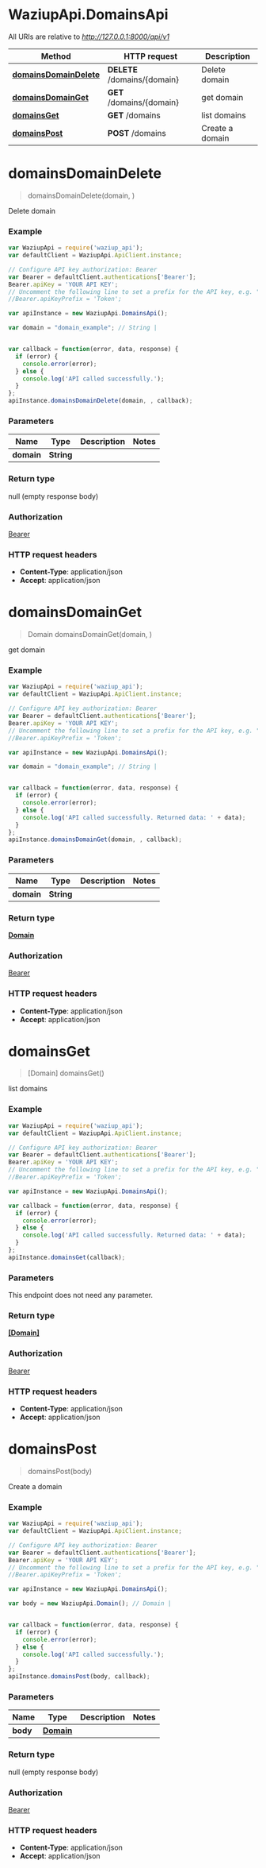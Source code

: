 # WaziupApi.DomainsApi

All URIs are relative to *http://127.0.0.1:8000/api/v1*

Method | HTTP request | Description
------------- | ------------- | -------------
[**domainsDomainDelete**](DomainsApi.md#domainsDomainDelete) | **DELETE** /domains/{domain} | Delete domain
[**domainsDomainGet**](DomainsApi.md#domainsDomainGet) | **GET** /domains/{domain} | get domain
[**domainsGet**](DomainsApi.md#domainsGet) | **GET** /domains | list domains
[**domainsPost**](DomainsApi.md#domainsPost) | **POST** /domains | Create a domain


<a name="domainsDomainDelete"></a>
# **domainsDomainDelete**
> domainsDomainDelete(domain, )

Delete domain

### Example
```javascript
var WaziupApi = require('waziup_api');
var defaultClient = WaziupApi.ApiClient.instance;

// Configure API key authorization: Bearer
var Bearer = defaultClient.authentications['Bearer'];
Bearer.apiKey = 'YOUR API KEY';
// Uncomment the following line to set a prefix for the API key, e.g. "Token" (defaults to null)
//Bearer.apiKeyPrefix = 'Token';

var apiInstance = new WaziupApi.DomainsApi();

var domain = "domain_example"; // String | 


var callback = function(error, data, response) {
  if (error) {
    console.error(error);
  } else {
    console.log('API called successfully.');
  }
};
apiInstance.domainsDomainDelete(domain, , callback);
```

### Parameters

Name | Type | Description  | Notes
------------- | ------------- | ------------- | -------------
 **domain** | **String**|  | 

### Return type

null (empty response body)

### Authorization

[Bearer](../README.md#Bearer)

### HTTP request headers

 - **Content-Type**: application/json
 - **Accept**: application/json

<a name="domainsDomainGet"></a>
# **domainsDomainGet**
> Domain domainsDomainGet(domain, )

get domain



### Example
```javascript
var WaziupApi = require('waziup_api');
var defaultClient = WaziupApi.ApiClient.instance;

// Configure API key authorization: Bearer
var Bearer = defaultClient.authentications['Bearer'];
Bearer.apiKey = 'YOUR API KEY';
// Uncomment the following line to set a prefix for the API key, e.g. "Token" (defaults to null)
//Bearer.apiKeyPrefix = 'Token';

var apiInstance = new WaziupApi.DomainsApi();

var domain = "domain_example"; // String | 


var callback = function(error, data, response) {
  if (error) {
    console.error(error);
  } else {
    console.log('API called successfully. Returned data: ' + data);
  }
};
apiInstance.domainsDomainGet(domain, , callback);
```

### Parameters

Name | Type | Description  | Notes
------------- | ------------- | ------------- | -------------
 **domain** | **String**|  | 

### Return type

[**Domain**](Domain.md)

### Authorization

[Bearer](../README.md#Bearer)

### HTTP request headers

 - **Content-Type**: application/json
 - **Accept**: application/json

<a name="domainsGet"></a>
# **domainsGet**
> [Domain] domainsGet()

list domains

### Example
```javascript
var WaziupApi = require('waziup_api');
var defaultClient = WaziupApi.ApiClient.instance;

// Configure API key authorization: Bearer
var Bearer = defaultClient.authentications['Bearer'];
Bearer.apiKey = 'YOUR API KEY';
// Uncomment the following line to set a prefix for the API key, e.g. "Token" (defaults to null)
//Bearer.apiKeyPrefix = 'Token';

var apiInstance = new WaziupApi.DomainsApi();

var callback = function(error, data, response) {
  if (error) {
    console.error(error);
  } else {
    console.log('API called successfully. Returned data: ' + data);
  }
};
apiInstance.domainsGet(callback);
```

### Parameters
This endpoint does not need any parameter.

### Return type

[**[Domain]**](Domain.md)

### Authorization

[Bearer](../README.md#Bearer)

### HTTP request headers

 - **Content-Type**: application/json
 - **Accept**: application/json

<a name="domainsPost"></a>
# **domainsPost**
> domainsPost(body)

Create a domain

### Example
```javascript
var WaziupApi = require('waziup_api');
var defaultClient = WaziupApi.ApiClient.instance;

// Configure API key authorization: Bearer
var Bearer = defaultClient.authentications['Bearer'];
Bearer.apiKey = 'YOUR API KEY';
// Uncomment the following line to set a prefix for the API key, e.g. "Token" (defaults to null)
//Bearer.apiKeyPrefix = 'Token';

var apiInstance = new WaziupApi.DomainsApi();

var body = new WaziupApi.Domain(); // Domain | 


var callback = function(error, data, response) {
  if (error) {
    console.error(error);
  } else {
    console.log('API called successfully.');
  }
};
apiInstance.domainsPost(body, callback);
```

### Parameters

Name | Type | Description  | Notes
------------- | ------------- | ------------- | -------------
 **body** | [**Domain**](Domain.md)|  | 

### Return type

null (empty response body)

### Authorization

[Bearer](../README.md#Bearer)

### HTTP request headers

 - **Content-Type**: application/json
 - **Accept**: application/json

